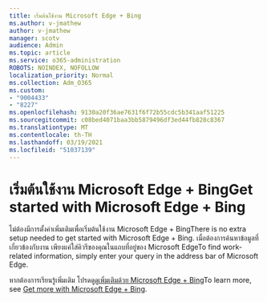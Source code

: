 ```yaml
---
title: เริ่มต้นใช้งาน Microsoft Edge + Bing
ms.author: v-jmathew
author: v-jmathew
manager: scotv
audience: Admin
ms.topic: article
ms.service: o365-administration
ROBOTS: NOINDEX, NOFOLLOW
localization_priority: Normal
ms.collection: Adm_O365
ms.custom:
- "9004433"
- "8227"
ms.openlocfilehash: 9130a20f36ae7631f6f72b55cdc5b341aaf51225
ms.sourcegitcommit: c08bed4071baa3bb5879496df3ed44fb828c8367
ms.translationtype: MT
ms.contentlocale: th-TH
ms.lasthandoff: 03/19/2021
ms.locfileid: "51037139"
---
```

# <a name="get-started-with-microsoft-edge--bing"></a><span data-ttu-id="5eb57-102">เริ่มต้นใช้งาน Microsoft Edge + Bing</span><span class="sxs-lookup"><span data-stu-id="5eb57-102">Get started with Microsoft Edge + Bing</span></span>

<span data-ttu-id="5eb57-103">ไม่ต้องมีการตั้งค่าเพิ่มเติมเพื่อเริ่มต้นใช้งาน Microsoft Edge + Bing</span><span class="sxs-lookup"><span data-stu-id="5eb57-103">There is no extra setup needed to get started with Microsoft Edge + Bing.</span></span> <span data-ttu-id="5eb57-104">เมื่อต้องการค้นหาข้อมูลที่เกี่ยวข้องกับงาน เพียงแค่ใส่คิวรีของคุณในแถบที่อยู่ของ Microsoft Edge</span><span class="sxs-lookup"><span data-stu-id="5eb57-104">To find work-related information, simply enter your query in the address bar of Microsoft Edge.</span></span>

<span data-ttu-id="5eb57-105">หากต้องการเรียนรู้เพิ่มเติม โปรดดู[ดูเพิ่มเติมด้วย Microsoft Edge + Bing](https://go.microsoft.com/fwlink/?linkid=2152963)</span><span class="sxs-lookup"><span data-stu-id="5eb57-105">To learn more, see [Get more with Microsoft Edge + Bing](https://go.microsoft.com/fwlink/?linkid=2152963).</span></span>
